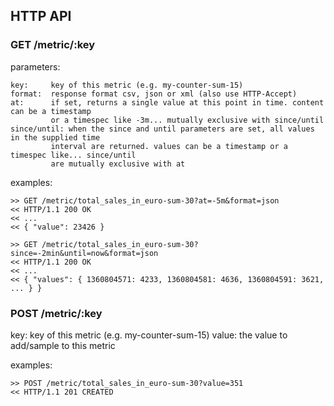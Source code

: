 HTTP API
--------

### GET /metric/:key

parameters:

    key:     key of this metric (e.g. my-counter-sum-15)
    format:  response format csv, json or xml (also use HTTP-Accept)
    at:      if set, returns a single value at this point in time. content can be a timestamp
             or a timespec like -3m... mutually exclusive with since/until
    since/until: when the since and until parameters are set, all values in the supplied time
             interval are returned. values can be a timestamp or a timespec like... since/until
             are mutually exclusive with at

examples:

    >> GET /metric/total_sales_in_euro-sum-30?at=-5m&format=json
    << HTTP/1.1 200 OK
    << ...
    << { "value": 23426 }

    >> GET /metric/total_sales_in_euro-sum-30?since=-2min&until=now&format=json
    << HTTP/1.1 200 OK
    << ...
    << { "values": { 1360804571: 4233, 1360804581: 4636, 1360804591: 3621, ... } }



### POST /metric/:key

   key:      key of this metric (e.g. my-counter-sum-15)
   value:    the value to add/sample to this metric

examples:

    >> POST /metric/total_sales_in_euro-sum-30?value=351
    << HTTP/1.1 201 CREATED




